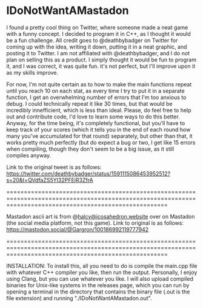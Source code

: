# IDoNotWantAMastadon

I found a pretty cool thing on Twitter, where someone made a neat game with a funny concept. I decided to program it in C++, as I thought it would be a fun challenge. All credit goes to @deathbybadger on Twitter for coming up with the idea, writing it down, putting it in a neat graphic, and posting it to Twitter. I am not affiliated with @deathbybadger, and I do not plan on selling this as a product. I simply thought it would be fun to program it, and I was correct, it was quite fun. it's not perfect, but I'll improve upon it as my skills improve. 

For now, I'm not quite certain as to how to make the main functions repeat until you reach 10 on each stat, as every time I try to put it in a separate function, I get an overwhelming number of errors that I'm too anxious to debug. I could technically repeat it like 30 times, but that would be incredibly innefficient, which is less than ideal. Please, do feel free to help out and contribute code, I'd love to learn some ways to do this better. Anyway, for the time being, it's completely functional, but you'll have to keep track of your scores (which it tells you in the end of each round how many you've accumulated for that round) separately, but other than that, it works pretty much perfectly (but do expect a bug or two, I get like 15 errors when compiling, though they don't seem to be a big issue, as it still compiles anyway.

Link to the original tweet is as follows: https://twitter.com/deathbybadger/status/1591115086453952512?s=20&t=QVdfaZS5YI32PFEjR3ZfrA

==========================================================================================================================================================

Mastadon ascii art is from @halcy@icosahedron.website over on Mastadon (the social media platform, not this game). Link to original is as follows: https://mastodon.social/@Gargron/100186992119777942

==========================================================================================================================================================

INSTALLATION:
To install this, all you need to do is compile the main.cpp file with whatever C++ compiler you like, then run the output. Personally, I enjoy using Clang, but you can use whatever you like. I will also upload compiled binaries for Unix-like systems in the releases page, which you can run by opening a terminal in the directory that contains the binary file (.out is the file extension) and running "./IDoNotWantAMastadon.out".
